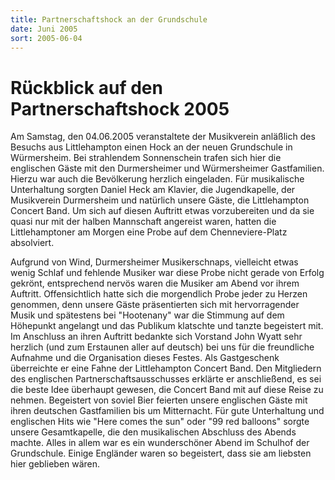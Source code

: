 ```yaml
---
title: Partnerschaftshock an der Grundschule
date: Juni 2005
sort: 2005-06-04
---
```


Rückblick auf den Partnerschaftshock 2005
=========================================

Am Samstag, den 04.06.2005 veranstaltete der Musikverein anläßlich des Besuchs aus Littlehampton einen Hock an der neuen Grundschule in Würmersheim. Bei strahlendem Sonnenschein trafen sich hier die englischen Gäste mit den Durmersheimer und Würmersheimer Gastfamilien. Hierzu war auch die Bevölkerung herzlich eingeladen. Für musikalische Unterhaltung sorgten Daniel Heck am Klavier, die Jugendkapelle, der Musikverein Durmersheim und natürlich unsere Gäste, die Littlehampton Concert Band. Um sich auf diesen Auftritt etwas vorzubereiten und da sie quasi nur mit der halben Mannschaft angereist waren, hatten die Littlehamptoner am Morgen eine Probe auf dem Chenneviere-Platz absolviert. 

Aufgrund von Wind, Durmersheimer Musikerschnaps, vielleicht etwas wenig Schlaf und fehlende Musiker war diese Probe nicht gerade von Erfolg gekrönt, entsprechend nervös waren die Musiker am Abend vor ihrem Auftritt. Offensichtlich hatte sich die morgendlich Probe jeder zu Herzen genommen, denn unsere Gäste präsentierten sich mit hervorragender Musik und spätestens bei "Hootenany" war die Stimmung auf dem Höhepunkt angelangt und das Publikum klatschte und tanzte begeistert mit. Im Anschluss an ihren Auftritt bedankte sich Vorstand John Wyatt sehr herzlich (und zum Erstaunen aller auf deutsch) bei uns für die freundliche Aufnahme und die Organisation dieses Festes. Als Gastgeschenk überreichte er eine Fahne der Littlehampton Concert Band. Den Mitgliedern des englischen Partnerschaftsausschusses erklärte er anschließend, es sei die beste Idee überhaupt gewesen, die Concert Band mit auf diese Reise zu nehmen. Begeistert von soviel Bier feierten unsere englischen Gäste mit ihren deutschen Gastfamilien bis um Mitternacht. Für gute Unterhaltung und englischen Hits wie "Here comes the sun" oder "99 red balloons" sorgte unsere Gesamtkapelle, die den musikalischen Abschluss des Abends machte. Alles in allem war es ein wunderschöner Abend im Schulhof der Grundschule. Einige Engländer waren so begeistert, dass sie am liebsten hier geblieben wären.
